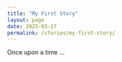 ```yaml
---
title: "My First Story"
layout: page
date: 2025-03-27
permalink: /stories/my-first-story/
---
```


Once upon a time ...

